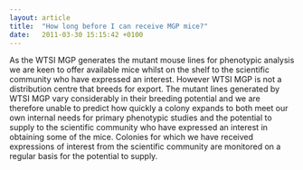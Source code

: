 ```yaml
---
layout: article
title:  "How long before I can receive MGP mice?"
date:   2011-03-30 15:15:42 +0100
---
```


As the WTSI MGP generates the mutant mouse lines for phenotypic analysis we are keen to offer available mice whilst on the shelf to the scientific community who have expressed an interest. However WTSI MGP is not a distribution centre that breeds for export. The mutant lines generated by WTSI MGP vary considerably in their breeding potential and we are therefore unable to predict how quickly a colony expands to both meet our own internal needs for primary phenotypic studies and the potential to supply to the scientific community who have expressed an interest in obtaining some of the mice. Colonies for which we have received expressions of interest from the scientific community are monitored on a regular basis for the potential to supply.